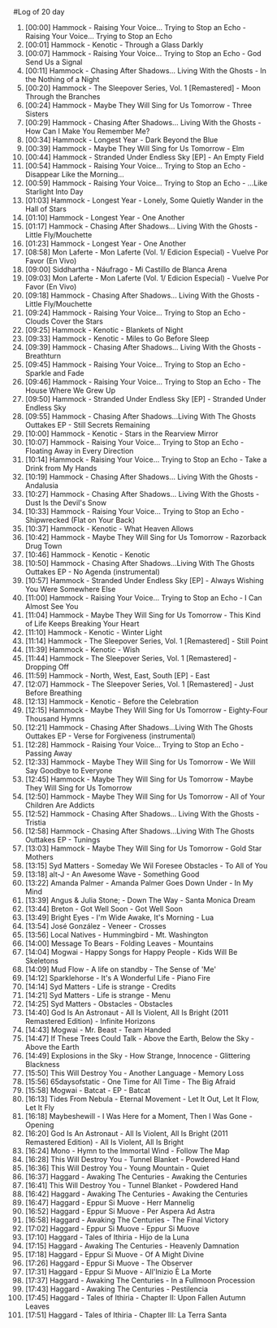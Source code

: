 #Log of 20 day

1. [00:00] Hammock - Raising Your Voice... Trying to Stop an Echo - Raising Your Voice... Trying to Stop an Echo
1. [00:01] Hammock - Kenotic - Through a Glass Darkly
1. [00:07] Hammock - Raising Your Voice... Trying to Stop an Echo - God Send Us a Signal
1. [00:11] Hammock - Chasing After Shadows... Living With the Ghosts - In the Nothing of a Night
1. [00:20] Hammock - The Sleepover Series, Vol. 1 [Remastered] - Moon Through the Branches
1. [00:24] Hammock - Maybe They Will Sing for Us Tomorrow - Three Sisters
1. [00:29] Hammock - Chasing After Shadows... Living With the Ghosts - How Can I Make You Remember Me?
1. [00:34] Hammock - Longest Year - Dark Beyond the Blue
1. [00:39] Hammock - Maybe They Will Sing for Us Tomorrow - Elm
1. [00:44] Hammock - Stranded Under Endless Sky [EP] - An Empty Field
1. [00:54] Hammock - Raising Your Voice... Trying to Stop an Echo - Disappear Like the Morning…
1. [00:59] Hammock - Raising Your Voice... Trying to Stop an Echo - ...Like Starlight Into Day
1. [01:03] Hammock - Longest Year - Lonely, Some Quietly Wander in the Hall of Stars
1. [01:10] Hammock - Longest Year - One Another
1. [01:17] Hammock - Chasing After Shadows... Living With the Ghosts - Little Fly/Mouchette
1. [01:23] Hammock - Longest Year - One Another
1. [08:58] Mon Laferte - Mon Laferte (Vol. 1/ Edicion Especial) - Vuelve Por Favor (En Vivo)
1. [09:00] Siddhartha - Náufrago - Mi Castillo de Blanca Arena
1. [09:03] Mon Laferte - Mon Laferte (Vol. 1/ Edicion Especial) - Vuelve Por Favor (En Vivo)
1. [09:18] Hammock - Chasing After Shadows... Living With the Ghosts - Little Fly/Mouchette
1. [09:24] Hammock - Raising Your Voice... Trying to Stop an Echo - Clouds Cover the Stars
1. [09:25] Hammock - Kenotic - Blankets of Night
1. [09:33] Hammock - Kenotic - Miles to Go Before Sleep
1. [09:39] Hammock - Chasing After Shadows... Living With the Ghosts - Breathturn
1. [09:45] Hammock - Raising Your Voice... Trying to Stop an Echo - Sparkle and Fade
1. [09:46] Hammock - Raising Your Voice... Trying to Stop an Echo - The House Where We Grew Up
1. [09:50] Hammock - Stranded Under Endless Sky [EP] - Stranded Under Endless Sky
1. [09:55] Hammock - Chasing After Shadows...Living With The Ghosts Outtakes EP - Still Secrets Remaining
1. [10:00] Hammock - Kenotic - Stars in the Rearview Mirror
1. [10:07] Hammock - Raising Your Voice... Trying to Stop an Echo - Floating Away in Every Direction
1. [10:14] Hammock - Raising Your Voice... Trying to Stop an Echo - Take a Drink from My Hands
1. [10:19] Hammock - Chasing After Shadows... Living With the Ghosts - Andalusia
1. [10:27] Hammock - Chasing After Shadows... Living With the Ghosts - Dust Is the Devil's Snow
1. [10:33] Hammock - Raising Your Voice... Trying to Stop an Echo - Shipwrecked (Flat on Your Back)
1. [10:37] Hammock - Kenotic - What Heaven Allows
1. [10:42] Hammock - Maybe They Will Sing for Us Tomorrow - Razorback Drug Town
1. [10:46] Hammock - Kenotic - Kenotic
1. [10:50] Hammock - Chasing After Shadows...Living With The Ghosts Outtakes EP - No Agenda (instrumental)
1. [10:57] Hammock - Stranded Under Endless Sky [EP] - Always Wishing You Were Somewhere Else
1. [11:00] Hammock - Raising Your Voice... Trying to Stop an Echo - I Can Almost See You
1. [11:04] Hammock - Maybe They Will Sing for Us Tomorrow - This Kind of Life Keeps Breaking Your Heart
1. [11:10] Hammock - Kenotic - Winter Light
1. [11:14] Hammock - The Sleepover Series, Vol. 1 [Remastered] - Still Point
1. [11:39] Hammock - Kenotic - Wish
1. [11:44] Hammock - The Sleepover Series, Vol. 1 [Remastered] - Dropping Off
1. [11:59] Hammock - North, West, East, South [EP] - East
1. [12:07] Hammock - The Sleepover Series, Vol. 1 [Remastered] - Just Before Breathing
1. [12:13] Hammock - Kenotic - Before the Celebration
1. [12:15] Hammock - Maybe They Will Sing for Us Tomorrow - Eighty-Four Thousand Hymns
1. [12:21] Hammock - Chasing After Shadows...Living With The Ghosts Outtakes EP - Verse for Forgiveness (instrumental)
1. [12:28] Hammock - Raising Your Voice... Trying to Stop an Echo - Passing Away
1. [12:33] Hammock - Maybe They Will Sing for Us Tomorrow - We Will Say Goodbye to Everyone
1. [12:45] Hammock - Maybe They Will Sing for Us Tomorrow - Maybe They Will Sing for Us Tomorrow
1. [12:50] Hammock - Maybe They Will Sing for Us Tomorrow - All of Your Children Are Addicts
1. [12:52] Hammock - Chasing After Shadows... Living With the Ghosts - Tristia
1. [12:58] Hammock - Chasing After Shadows...Living With The Ghosts Outtakes EP - Tunings
1. [13:03] Hammock - Maybe They Will Sing for Us Tomorrow - Gold Star Mothers
1. [13:15] Syd Matters - Someday We Wil Foresee Obstacles - To All of You
1. [13:18] alt-J - An Awesome Wave - Something Good
1. [13:22] Amanda Palmer - Amanda Palmer Goes Down Under - In My Mind
1. [13:39] Angus & Julia Stone; - Down The Way - Santa Monica Dream
1. [13:44] Breton - Got Well Soon - Got Well Soon
1. [13:49] Bright Eyes - I'm Wide Awake, It's Morning - Lua
1. [13:54] José González - Veneer - Crosses
1. [13:56] Local Natives - Hummingbird - Mt. Washington
1. [14:00] Message To Bears - Folding Leaves - Mountains
1. [14:04] Mogwai - Happy Songs for Happy People - Kids Will Be Skeletons
1. [14:09] Mud Flow - A life on standby - The Sense of 'Me'
1. [14:12] Sparklehorse - It's A Wonderful Life - Piano Fire
1. [14:14] Syd Matters - Life is strange - Credits
1. [14:21] Syd Matters - Life is strange - Menu
1. [14:25] Syd Matters - Obstacles - Obstacles
1. [14:40] God Is An Astronaut - All Is Violent, All Is Bright (2011 Remastered Edition) - Infinite Horizons
1. [14:43] Mogwai - Mr. Beast - Team Handed
1. [14:47] If These Trees Could Talk - Above the Earth, Below the Sky - Above the Earth
1. [14:49] Explosions in the Sky - How Strange, Innocence - Glittering Blackness
1. [15:50] This Will Destroy You - Another Language - Memory Loss
1. [15:56] 65daysofstatic - One Time for All Time - The Big Afraid
1. [15:58] Mogwai - Batcat - EP - Batcat
1. [16:13] Tides From Nebula - Eternal Movement - Let It Out, Let It Flow, Let It Fly
1. [16:18] Maybeshewill - I Was Here for a Moment, Then I Was Gone - Opening
1. [16:20] God Is An Astronaut - All Is Violent, All Is Bright (2011 Remastered Edition) - All Is Violent, All Is Bright
1. [16:24] Mono - Hymn to the Immortal Wind - Follow The Map
1. [16:28] This Will Destroy You - Tunnel Blanket - Powdered Hand
1. [16:36] This Will Destroy You - Young Mountain - Quiet
1. [16:37] Haggard - Awaking The Centuries - Awaking the Centuries
1. [16:41] This Will Destroy You - Tunnel Blanket - Powdered Hand
1. [16:42] Haggard - Awaking The Centuries - Awaking the Centuries
1. [16:47] Haggard - Eppur Si Muove - Herr Mannelig
1. [16:52] Haggard - Eppur Si Muove - Per Aspera Ad Astra
1. [16:58] Haggard - Awaking The Centuries - The Final Victory
1. [17:02] Haggard - Eppur Si Muove - Eppur Si Muove
1. [17:10] Haggard - Tales of Ithiria - Hijo de la Luna
1. [17:15] Haggard - Awaking The Centuries - Heavenly Damnation
1. [17:18] Haggard - Eppur Si Muove - Of A Might Divine
1. [17:26] Haggard - Eppur Si Muove - The Observer
1. [17:31] Haggard - Eppur Si Muove - All'Inizio È La Morte
1. [17:37] Haggard - Awaking The Centuries - In a Fullmoon Procession
1. [17:43] Haggard - Awaking The Centuries - Pestilencia
1. [17:45] Haggard - Tales of Ithiria - Chapter II: Upon Fallen Autumn Leaves
1. [17:51] Haggard - Tales of Ithiria - Chapter III: La Terra Santa
